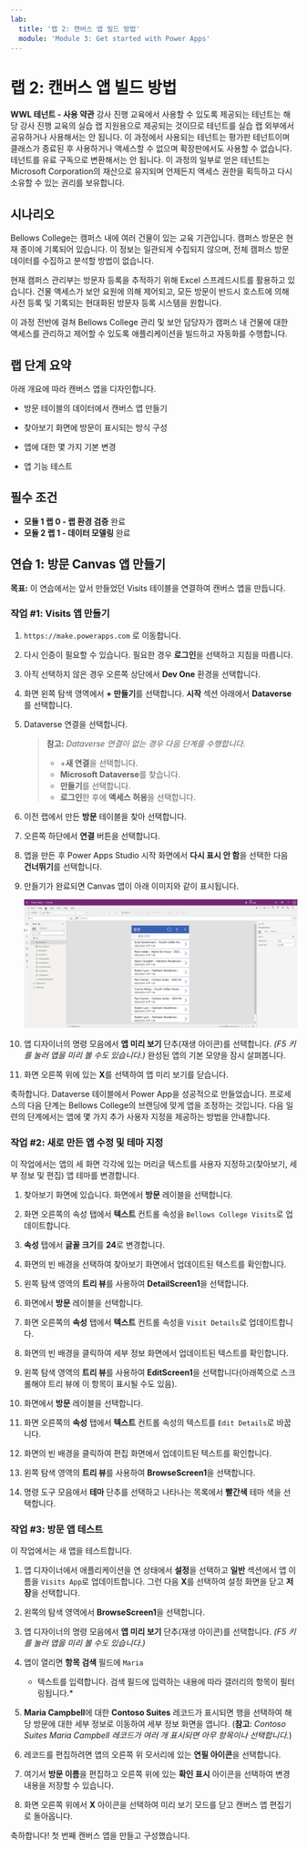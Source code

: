 ```yaml
---
lab:
  title: '랩 2: 캔버스 앱 빌드 방법'
  module: 'Module 3: Get started with Power Apps'
---
```


# 랩 2: 캔버스 앱 빌드 방법

**WWL 테넌트 - 사용 약관** 강사 진행 교육에서 사용할 수 있도록 제공되는 테넌트는 해당 강사 진행 교육의 실습 랩 지원용으로 제공되는 것이므로 테넌트를 실습 랩 외부에서 공유하거나 사용해서는 안 됩니다. 이 과정에서 사용되는 테넌트는 평가판 테넌트이며 클래스가 종료된 후 사용하거나 액세스할 수 없으며 확장판에서도 사용할 수 없습니다. 테넌트를 유료 구독으로 변환해서는 안 됩니다. 이 과정의 일부로 얻은 테넌트는 Microsoft Corporation의 재산으로 유지되며 언제든지 액세스 권한을 획득하고 다시 소유할 수 있는 권리를 보유합니다. 

## 시나리오

Bellows College는 캠퍼스 내에 여러 건물이 있는 교육 기관입니다. 캠퍼스 방문은 현재 종이에 기록되어 있습니다. 이 정보는 일관되게 수집되지 않으며, 전체 캠퍼스 방문 데이터를 수집하고 분석할 방법이 없습니다.

현재 캠퍼스 관리부는 방문자 등록을 추적하기 위해 Excel 스프레드시트를 활용하고 있습니다. 건물 액세스가 보안 요원에 의해 제어되고, 모든 방문이 반드시 호스트에 의해 사전 등록 및 기록되는 현대화된 방문자 등록 시스템을 원합니다.

이 과정 전반에 걸쳐 Bellows College 관리 및 보안 담당자가 캠퍼스 내 건물에 대한 액세스를 관리하고 제어할 수 있도록 애플리케이션을 빌드하고 자동화를 수행합니다.


## 랩 단계 요약

아래 개요에 따라 캔버스 앱을 디자인합니다.

- 방문 테이블의 데이터에서 캔버스 앱 만들기

- 찾아보기 화면에 방문이 표시되는 방식 구성

- 앱에 대한 몇 가지 기본 변경

- 앱 기능 테스트

## 필수 조건

- **모듈 1 랩 0 - 랩 환경 검증** 완료
- **모듈 2 랩 1 - 데이터 모델링** 완료


## 연습 1: 방문 Canvas 앱 만들기

**목표:** 이 연습에서는 앞서 만들었던 Visits 테이블을 연결하여 캔버스 앱을 만듭니다.


### 작업 \#1: Visits 앱 만들기

1.  `https://make.powerapps.com` 로 이동합니다.

2.  다시 인증이 필요할 수 있습니다. 필요한 경우 **로그인**을 선택하고 지침을 따릅니다.

3.  아직 선택하지 않은 경우 오른쪽 상단에서 **Dev One** 환경을 선택합니다.

4.  화면 왼쪽 탐색 영역에서 **+ 만들기**를 선택합니다. **시작** 섹션 아래에서 **Dataverse**를 선택합니다.

5.  Dataverse 연결을 선택합니다.

    > **참고:** *Dataverse 연결이 없는 경우 다음 단계를 수행합니다.*
    > - +**새 연결**을 선택합니다.
    > - **Microsoft Dataverse**를 찾습니다.
    > - **만들기**를 선택합니다.
    > - **로그인**한 후에 **액세스 허용**을 선택합니다.

6.  이전 랩에서 만든 **방문** 테이블을 찾아 선택합니다.

7.  오른쪽 하단에서 **연결** 버튼을 선택합니다.

8.  앱을 만든 후 Power Apps Studio 시작 화면에서 **다시 표시 안 함**을 선택한 다음 **건너뛰기**를 선택합니다.

9.  만들기가 완료되면 Canvas 앱이 아래 이미지와 같이 표시됩니다.

    ![방문 데이터에서 만든 캔버스 앱입니다.](media/2-canvas-app-from-data.png)

10.  앱 디자이너의 명령 모음에서 **앱 미리 보기** 단추(재생 아이콘)를 선택합니다. *(F5 키를 눌러 앱을 미리 볼 수도 있습니다.)* 완성된 앱의 기본 모양을 잠시 살펴봅니다.

11. 화면 오른쪽 위에 있는 **X**를 선택하여 앱 미리 보기를 닫습니다.

축하합니다. Dataverse 테이블에서 Power App을 성공적으로 만들었습니다. 프로세스의 다음 단계는 Bellows College의 브랜딩에 맞게 앱을 조정하는 것입니다. 다음 일련의 단계에서는 앱에 몇 가지 추가 사용자 지정을 제공하는 방법을 안내합니다.


### 작업 \#2: 새로 만든 앱 수정 및 테마 지정

이 작업에서는 앱의 세 화면 각각에 있는 머리글 텍스트를 사용자 지정하고(찾아보기, 세부 정보 및 편집) 앱 테마를 변경합니다. 

1.  찾아보기 화면에 있습니다. 화면에서 **방문** 레이블을 선택합니다.

1.  화면 오른쪽의 속성 탭에서 **텍스트** 컨트롤 속성을 `Bellows College Visits`로 업데이트합니다.

1.  **속성** 탭에서 **글꼴 크기**를 **24**로 변경합니다. 

1.  화면의 빈 배경을 선택하여 찾아보기 화면에서 업데이트된 텍스트를 확인합니다. 

1.  왼쪽 탐색 영역의 **트리 뷰**를 사용하여 **DetailScreen1**을 선택합니다. 

1.  화면에서 **방문** 레이블을 선택합니다.

1.  화면 오른쪽의 **속성** 탭에서 **텍스트** 컨트롤 속성을 `Visit Details`로 업데이트합니다.

1.  화면의 빈 배경을 클릭하여 세부 정보 화면에서 업데이트된 텍스트를 확인합니다.

1.  왼쪽 탐색 영역의 **트리 뷰**를 사용하여 **EditScreen1**을 선택합니다(아래쪽으로 스크롤해야 트리 뷰에 이 항목이 표시될 수도 있음).

1.  화면에서 **방문** 레이블을 선택합니다.

1.  화면 오른쪽의 **속성** 탭에서 **텍스트** 컨트롤 속성의 텍스트를 `Edit Details`로 바꿉니다.

1.  화면의 빈 배경을 클릭하여 편집 화면에서 업데이트된 텍스트를 확인합니다.

1.  왼쪽 탐색 영역의 **트리 뷰**를 사용하여 **BrowseScreen1**을 선택합니다.

1.  명령 도구 모음에서 **테마** 단추를 선택하고 나타나는 목록에서 **빨간색** 테마 색을 선택합니다.


### 작업 \#3: 방문 앱 테스트

이 작업에서는 새 앱을 테스트합니다.

1.  앱 디자이너에서 애플리케이션을 연 상태에서 **설정**을 선택하고 **일반** 섹션에서 앱 이름을 `Visits App`로 업데이트합니다. 그런 다음 **X**를 선택하여 설정 화면을 닫고 **저장**을 선택합니다.

2.  왼쪽의 탐색 영역에서 **BrowseScreen1**을 선택합니다.

3.  앱 디자이너의 명령 모음에서 **앱 미리 보기** 단추(재생 아이콘)를 선택합니다. *(F5 키를 눌러 앱을 미리 볼 수도 있습니다.)*

4.  앱이 열리면 **항목 검색** 필드에 `Maria`
    * 텍스트를 입력합니다. 검색 필드에 입력하는 내용에 따라 갤러리의 항목이 필터링됩니다.*

5.  **Maria Campbell**에 대한 **Contoso Suites** 레코드가 표시되면 행을 선택하여 해당 방문에 대한 세부 정보로 이동하여 세부 정보 화면을 엽니다. (**참고**: *Contoso Suites Maria Campbell 레코드가 여러 개 표시되면 아무 항목이나 선택합니다.*)

6.  레코드를 편집하려면 앱의 오른쪽 위 모서리에 있는 **연필 아이콘**을 선택합니다.

7.  여기서 **방문 이름**을 편집하고 오른쪽 위에 있는 **확인 표시** 아이콘을 선택하여 변경 내용을 저장할 수 있습니다.

8.  화면 오른쪽 위에서 **X** 아이콘을 선택하여 미리 보기 모드를 닫고 캔버스 앱 편집기로 돌아옵니다.

축하합니다! 첫 번째 캔버스 앱을 만들고 구성했습니다.

